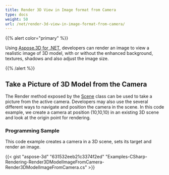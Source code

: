 ```yaml
---
title: Render 3D View in Image format from Camera
type: docs
weight: 50
url: /net/render-3d-view-in-image-format-from-camera/
---
```


{{% alert color="primary" %}} 

Using [Aspose.3D for .NET](http://www.aspose.com/3d-component-suite.aspx), developers can render an image to view a realistic image of 3D model, with or without the enhanced background, textures, shadows and also adjust the image size.

{{% /alert %}} 
## **Take a Picture of 3D Model from the Camera**
The Render method exposed by the [Scene](http://www.aspose.com/api/net/3d/aspose.threed/scene) class can be used to take a picture from the active camera. Developers may also use the several different ways to navigate and position the camera in the scene. In this code example, we create a camera at position (10,10,10) in an existing 3D scene and look at the origin point for rendering.
### **Programming Sample**
This code example creates a camera in a 3D scene, sets its target and render an image.

{{< gist "aspose-3d" "631532eeb21c3374f2ed" "Examples-CSharp-Rendering-Render3DModelImageFromCamera-Render3DModelImageFromCamera.cs" >}}
